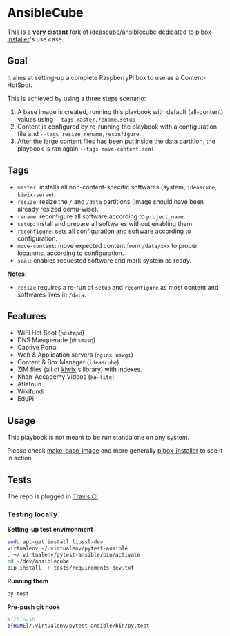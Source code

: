 # AnsibleCube

This is a **very distant** fork of [ideascube/ansiblecube](https://github.com/ideascube/ansiblecube/) dedicated to [pibox-installer](https://framagit.org/ideascube/pibox-installer)'s use case.

## Goal

It aims at setting-up a complete RaspberryPi box to use as a Content-HotSpot.

This is achieved by using a three steps scenario:

1. A base image is created, running this playbook with default (all-content) values using `--tags master,rename,setup`
2. Content is configured by re-running the playbook with a configuration file and `--tags resize,rename,reconfigure`.
3. After the large content files has been put inside the data partition, the playbook is ran again `--tags move-content,seal`.

## Tags

* `master`: installs all non-content-specific softwares (system, `ideascube`, `kiwix-serve`).
* `resize`: resize the `/` and `/data` partitions (image should have been already resized qemu-wise).
* `rename`: reconfigure all software according to `project_name`.
* `setup`: install and prepare all softwares without enabling them.
* `reconfigure`: sets all configuration and software according to configuration.
* `move-content`: move expected content from `/data/xxx` to proper locations, according to configuration.
* `seal`: enables requested software and mark system as ready.

**Notes**:

* `resize` requires a re-run of `setup` and `reconfigure` as most content and softwares lives in `/data`.

## Features

* WiFi Hot Spot (`hostapd`)
* DNS Masquerade (`dnsmasq`)
* Captive Portal
* Web & Application servers (`nginx`, `uswgi`)
* Content & Box Manager (`ideascube`)
* ZIM files (all of [kiwix](https://kiwix.org)'s library) with indexes.
* Khan-Accademy Videos (`ka-lite`)
* Aflatoun
* Wikifundi
* EduPi

## Usage

This playbook is not meant to be run standalone on any system.

Please check [make-base-image](https://framagit.org/ideascube/pibox-installer/tree/master/make-vexpress-boot) and more generally [pibox-installer](https://framagit.org/ideascube/pibox-installer) to see it in action.

## Tests

The repo is plugged in [Travis CI](https://travis-ci.org/ideascube/ansiblecube).

### Testing locally

__Setting-up test envirronment__

``` bash
sudo apt-get install libssl-dev
virtualenv ~/.virtualenv/pytest-ansible
. ~/.virtualenv/pytest-ansible/bin/activate
cd ~/dev/ansiblecube
pip install -r tests/requirements-dev.txt
```

__Running them__

``` bash
py.test
```

__Pre-push git hook__

``` sh
#!/bin/sh
${HOME}/.virtualenv/pytest-ansible/bin/py.test
```
